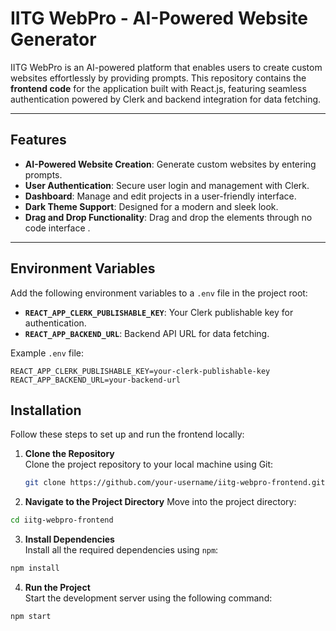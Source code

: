 
<h1>IITG WebPro - AI-Powered Website Generator</h1>

IITG WebPro is an AI-powered platform that enables users to create custom websites effortlessly by providing prompts. This repository contains the **frontend code** for the application built with React.js, featuring seamless authentication powered by Clerk and backend integration for data fetching.

---

## Features

- **AI-Powered Website Creation**: Generate custom websites by entering prompts.
- **User Authentication**: Secure user login and management with Clerk.
- **Dashboard**: Manage and edit projects in a user-friendly interface.
- **Dark Theme Support**: Designed for a modern and sleek look.
- **Drag and Drop Functionality**: Drag and drop the elements through no code interface .

---

## Environment Variables

Add the following environment variables to a `.env` file in the project root:

- **`REACT_APP_CLERK_PUBLISHABLE_KEY`**: Your Clerk publishable key for authentication.
- **`REACT_APP_BACKEND_URL`**: Backend API URL for data fetching.

Example `.env` file:
```env
REACT_APP_CLERK_PUBLISHABLE_KEY=your-clerk-publishable-key
REACT_APP_BACKEND_URL=your-backend-url
```
## Installation

Follow these steps to set up and run the frontend locally:

1. **Clone the Repository**  
   Clone the project repository to your local machine using Git:
   ```bash
   git clone https://github.com/your-username/iitg-webpro-frontend.git

2. **Navigate to the Project Directory**
Move into the project directory:
```bash
cd iitg-webpro-frontend
```
3. **Install Dependencies**  
Install all the required dependencies using `npm`:
```bash
npm install
```
4. **Run the Project**  
Start the development server using the following command:  
```bash
npm start
```
